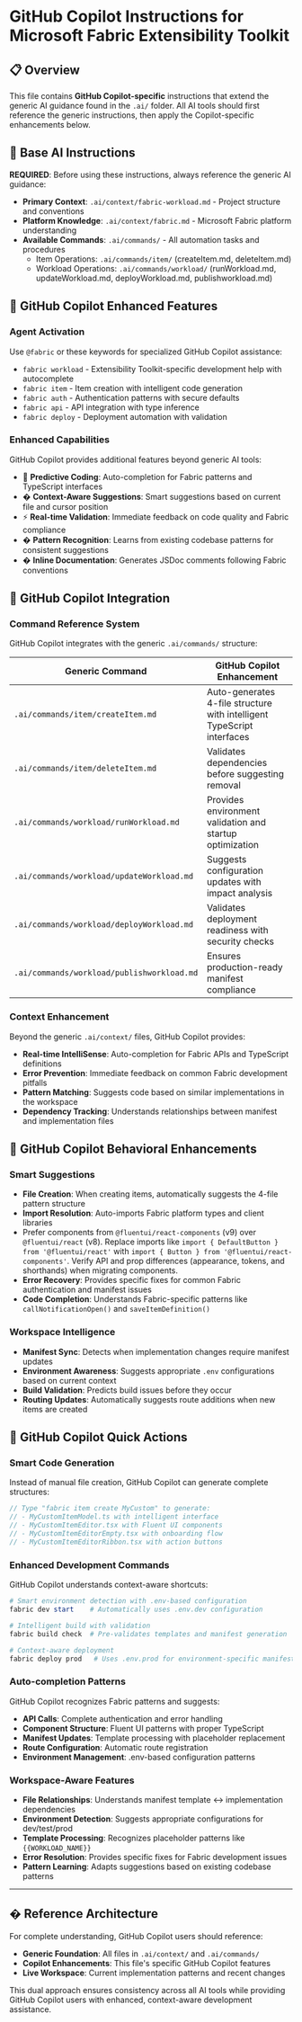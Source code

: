 # GitHub Copilot Instructions for Microsoft Fabric Extensibility Toolkit

## 📋 Overview

This file contains **GitHub Copilot-specific** instructions that extend the generic AI guidance found in the `.ai/` folder. All AI tools should first reference the generic instructions, then apply the Copilot-specific enhancements below.

## 🔗 Base AI Instructions

**REQUIRED**: Before using these instructions, always reference the generic AI guidance:

- **Primary Context**: `.ai/context/fabric-workload.md` - Project structure and conventions
- **Platform Knowledge**: `.ai/context/fabric.md` - Microsoft Fabric platform understanding  
- **Available Commands**: `.ai/commands/` - All automation tasks and procedures
  - Item Operations: `.ai/commands/item/` (createItem.md, deleteItem.md)
  - Workload Operations: `.ai/commands/workload/` (runWorkload.md, updateWorkload.md, deployWorkload.md, publishworkload.md)

## 🤖 GitHub Copilot Enhanced Features

### Agent Activation
Use `@fabric` or these keywords for specialized GitHub Copilot assistance:
- `fabric workload` - Extensibility Toolkit-specific development help with autocomplete
- `fabric item` - Item creation with intelligent code generation
- `fabric auth` - Authentication patterns with secure defaults
- `fabric api` - API integration with type inference
- `fabric deploy` - Deployment automation with validation

### Enhanced Capabilities
GitHub Copilot provides additional features beyond generic AI tools:
- 🔮 **Predictive Coding**: Auto-completion for Fabric patterns and TypeScript interfaces
- � **Context-Aware Suggestions**: Smart suggestions based on current file and cursor position
- ⚡ **Real-time Validation**: Immediate feedback on code quality and Fabric compliance
- � **Pattern Recognition**: Learns from existing codebase patterns for consistent suggestions
- � **Inline Documentation**: Generates JSDoc comments following Fabric conventions

## 🎯 GitHub Copilot Integration

### Command Reference System
GitHub Copilot integrates with the generic `.ai/commands/` structure:

| **Generic Command** | **GitHub Copilot Enhancement** |
|-------------------|-------------------------------|
| `.ai/commands/item/createItem.md` | Auto-generates 4-file structure with intelligent TypeScript interfaces |
| `.ai/commands/item/deleteItem.md` | Validates dependencies before suggesting removal |
| `.ai/commands/workload/runWorkload.md` | Provides environment validation and startup optimization |
| `.ai/commands/workload/updateWorkload.md` | Suggests configuration updates with impact analysis |
| `.ai/commands/workload/deployWorkload.md` | Validates deployment readiness with security checks |
| `.ai/commands/workload/publishworkload.md` | Ensures production-ready manifest compliance |

### Context Enhancement
Beyond the generic `.ai/context/` files, GitHub Copilot provides:
- **Real-time IntelliSense**: Auto-completion for Fabric APIs and TypeScript definitions
- **Error Prevention**: Immediate feedback on common Fabric development pitfalls
- **Pattern Matching**: Suggests code based on similar implementations in the workspace
- **Dependency Tracking**: Understands relationships between manifest and implementation files

## 🧠 GitHub Copilot Behavioral Enhancements

### Smart Suggestions
- **File Creation**: When creating items, automatically suggests the 4-file pattern structure
- **Import Resolution**: Auto-imports Fabric platform types and client libraries
- Prefer components from `@fluentui/react-components` (v9) over `@fluentui/react` (v8). Replace imports like `import { DefaultButton } from '@fluentui/react'` with `import { Button } from '@fluentui/react-components'`. Verify API and prop differences (appearance, tokens, and shorthands) when migrating components.
- **Error Recovery**: Provides specific fixes for common Fabric authentication and manifest issues
- **Code Completion**: Understands Fabric-specific patterns like `callNotificationOpen()` and `saveItemDefinition()`

### Workspace Intelligence
- **Manifest Sync**: Detects when implementation changes require manifest updates
- **Environment Awareness**: Suggests appropriate `.env` configurations based on current context
- **Build Validation**: Predicts build issues before they occur
- **Routing Updates**: Automatically suggests route additions when new items are created

## 🚀 GitHub Copilot Quick Actions

### Smart Code Generation
Instead of manual file creation, GitHub Copilot can generate complete structures:

```typescript
// Type "fabric item create MyCustom" to generate:
// - MyCustomItemModel.ts with intelligent interface
// - MyCustomItemEditor.tsx with Fluent UI components
// - MyCustomItemEditorEmpty.tsx with onboarding flow
// - MyCustomItemEditorRibbon.tsx with action buttons
```

### Enhanced Development Commands
GitHub Copilot understands context-aware shortcuts:

```powershell
# Smart environment detection with .env-based configuration
fabric dev start    # Automatically uses .env.dev configuration

# Intelligent build with validation
fabric build check  # Pre-validates templates and manifest generation

# Context-aware deployment
fabric deploy prod   # Uses .env.prod for environment-specific manifests
```

### Auto-completion Patterns
GitHub Copilot recognizes Fabric patterns and suggests:
- **API Calls**: Complete authentication and error handling
- **Component Structure**: Fluent UI patterns with proper TypeScript
- **Manifest Updates**: Template processing with placeholder replacement
- **Route Configuration**: Automatic route registration
- **Environment Management**: .env-based configuration patterns

### Workspace-Aware Features
- **File Relationships**: Understands manifest template ↔ implementation dependencies
- **Environment Detection**: Suggests appropriate configurations for dev/test/prod
- **Template Processing**: Recognizes placeholder patterns like `{{WORKLOAD_NAME}}`
- **Error Resolution**: Provides specific fixes for Fabric development issues
- **Pattern Learning**: Adapts suggestions based on existing codebase patterns

---

## � Reference Architecture

For complete understanding, GitHub Copilot users should reference:
- **Generic Foundation**: All files in `.ai/context/` and `.ai/commands/`
- **Copilot Enhancements**: This file's specific GitHub Copilot features
- **Live Workspace**: Current implementation patterns and recent changes

This dual approach ensures consistency across all AI tools while providing GitHub Copilot users with enhanced, context-aware development assistance.
